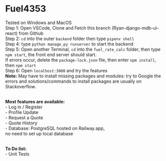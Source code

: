 # Fuel4353
Tested on Windows and MacOS<br>
Step 1: Open VSCode, Clone and Fetch this branch (Ryan-django-mdb-ui-react) from Github<br>
Step 2: ```cd``` into the outer ```backend``` folder then type ```pipenv shell```<br>
Step 4: type ```python manage.py runserver``` to start the backend<br>
Step 5: Open another Terminal, ```cd``` into the ```fuel_rate_calc``` folder, then type ```npm start```, the front end server should start.<br>
If errors occur, delete the ```package-lock.json``` file, then enter ```npm install```, then ```npm start```<br>
Step 6: Open ```localhost:3000``` and try the features<br>
**Note:** May have to install missing packages and modules: try to Google the errors and solutions/commands to install packages are usually on Stackoverflow.
<br><br>

**Most features are available:**<br>
    - Log in / Register <br>
    - Profile Update <br>
    - Request a Quote <br>
    - Quote History <br>
    - Database: PostgreSQL hosted on Railway.app,<br> 
    no need to set up local database<br><br>

**To Do list:**<br>
    - Unit Tests<br>
